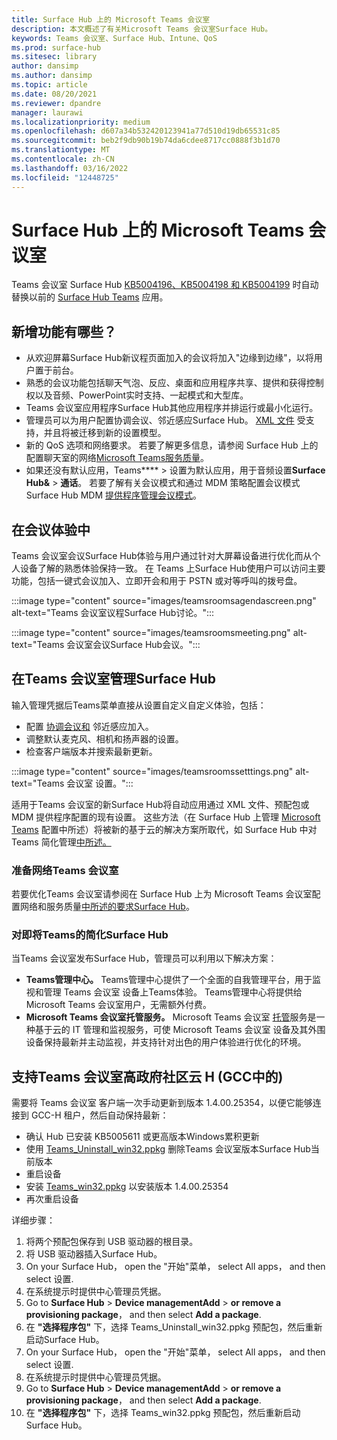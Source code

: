 ```yaml
---
title: Surface Hub 上的 Microsoft Teams 会议室
description: 本文概述了有关Microsoft Teams 会议室Surface Hub。
keywords: Teams 会议室、Surface Hub、Intune、QoS
ms.prod: surface-hub
ms.sitesec: library
author: dansimp
ms.author: dansimp
ms.topic: article
ms.date: 08/20/2021
ms.reviewer: dpandre
manager: laurawi
ms.localizationpriority: medium
ms.openlocfilehash: d607a34b532420123941a77d510d19db65531c85
ms.sourcegitcommit: beb2f9db90b19b74da6cdee8717cc0888f3b1d70
ms.translationtype: MT
ms.contentlocale: zh-CN
ms.lasthandoff: 03/16/2022
ms.locfileid: "12448725"
---
```

# <a name="microsoft-teams-rooms-on-surface-hub"></a>Surface Hub 上的 Microsoft Teams 会议室

Teams 会议室 Surface Hub [KB5004196、KB5004198 和 KB5004199](surface-hub-update-history.md) 时自动替换以前的 [Surface Hub Teams](hub-teams-app.md) 应用。

## <a name="whats-new"></a>新增功能有哪些？

- 从欢迎屏幕Surface Hub新议程页面加入的会议将加入"边缘到边缘"，以将用户置于前台。
- 熟悉的会议功能包括聊天气泡、反应、桌面和应用程序共享、提供和获得控制权以及音频、PowerPoint实时支持、一起模式和大型库。
- Teams 会议室应用程序Surface Hub其他应用程序并排运行或最小化运行。
- 管理员可以为用户配置协调会议、邻近感应Surface Hub。 [XML 文件](/microsoftteams/rooms/surface-hub-manage-config#teams-configuration-file-syntax) 受支持，并且将被迁移到新的设置模型。
- 新的 QoS 选项和网络要求。 若要了解更多信息，请参阅 Surface Hub 上的配置聊天室的网络[Microsoft Teams服务质量](surface-hub-teams-rooms-networking.md)。
- 如果还没有默认应用，Teams**** > 设置为默认应用，用于音频设置**Surface Hub&** > **通话**。 若要了解有关会议模式和通过 MDM 策略配置会议模式Surface Hub MDM [提供程序管理会议模式](manage-settings-with-mdm-for-surface-hub.md#changing-default-app-for-meetings--calls)。

## <a name="in-meeting-experience"></a>在会议体验中

Teams 会议室会议Surface Hub体验与用户通过针对大屏幕设备进行优化而从个人设备了解的熟悉体验保持一致。 在 Teams 上Surface Hub使用户可以访问主要功能，包括一键式会议加入、立即开会和用于 PSTN 或对等呼叫的拨号盘。

:::image type="content" source="images/teamsroomsagendascreen.png" alt-text="Teams 会议室议程Surface Hub讨论。":::

:::image type="content" source="images/teamsroomsmeeting.png" alt-text="Teams 会议室会议Surface Hub会议。":::

## <a name="manage-teams-rooms-on-surface-hub"></a>在Teams 会议室管理Surface Hub

 输入管理凭据后Teams菜单直接从设置自定义自定义体验，包括：

- 配置 [协调会议和](/microsoftteams/rooms/coordinated-meetings) 邻近感应加入。
- 调整默认麦克风、相机和扬声器的设置。
- 检查客户端版本并搜索最新更新。

:::image type="content" source="images/teamsroomssetttings.png" alt-text="Teams 会议室 设置。":::

适用于Teams 会议室的新Surface Hub将自动应用通过 XML 文件、预配包或 MDM 提供程序配置的现有设置。 这些方法（在 Surface Hub 上管理 [Microsoft Teams](/microsoftteams/rooms/surface-hub-manage-config) 配置中所述）将被新的基于云的解决方案所取代，如 Surface Hub 中对 Teams 简化管理[中所述。](#simplified-management-of-teams-coming-to-surface-hub)

### <a name="prepare-networking-for-teams-rooms"></a>准备网络Teams 会议室

若要优化Teams 会议室请参阅在 Surface Hub 上为 Microsoft Teams 会议室配置网络和服务质量[中所述的要求Surface Hub](surface-hub-teams-rooms-networking.md)。

### <a name="simplified-management-of-teams-coming-to-surface-hub"></a>对即将Teams的简化Surface Hub

当Teams 会议室发布Surface Hub，管理员可以利用以下解决方案：

- **Teams管理中心。** Teams管理中心提供了一个全面的自我管理平台，用于监视和管理 Teams 会议室 设备上Teams体验。 Teams管理中心将提供给Microsoft Teams 会议室用户，无需额外付费。
- **Microsoft Teams 会议室托管服务。** Microsoft Teams 会议室 [托管](/microsoftteams/rooms/microsoft-teams-rooms-premium)服务是一种基于云的 IT 管理和监视服务，可使 Microsoft Teams 会议室 设备及其外围设备保持最新并主动监视，并支持针对出色的用户体验进行优化的环境。


## <a name="support-for-teams-rooms-in-government-community-cloud-high-gcc-h"></a>支持Teams 会议室高政府社区云 H (GCC中的) 

需要将 Teams 会议室 客户端一次手动更新到版本 1.4.00.25354，以便它能够连接到 GCC-H 租户，然后自动保持最新：

 - 确认 Hub 已安装 KB5005611 或更高版本Windows累积更新
 - 使用 [Teams_Uninstall_win32.ppkg](https://download.microsoft.com/download/8/3/F/83FD5089-D14E-42E3-AF7C-6FC36F80D347/Teams_Uninstall_Win32.ppkg) 删除Teams 会议室版本Surface Hub当前版本
 - 重启设备
 - 安装 [Teams_win32.ppkg](https://download.microsoft.com/download/8/3/F/83FD5089-D14E-42E3-AF7C-6FC36F80D347/Teams_Win32.ppkg) 以安装版本 1.4.00.25354
 - 再次重启设备

详细步骤：

1. 将两个预配包保存到 USB 驱动器的根目录。
2.  将 USB 驱动器插入Surface Hub。
3.  On your Surface Hub， open the "开始"菜单， select All apps， and then select 设置.
4.  在系统提示时提供中心管理员凭据。
5.  Go to **Surface Hub** >  **Device managementAdd** >  **or remove a provisioning package**， and then select **Add a package**.
6.  在 **"选择程序包"** 下，选择 Teams_Uninstall_win32.ppkg 预配包，然后重新启动Surface Hub。
7.  On your Surface Hub， open the "开始"菜单， select All apps， and then select 设置.
8.  在系统提示时提供中心管理员凭据。
9.  Go to **Surface Hub** >  **Device managementAdd** >  **or remove a provisioning package**， and then select **Add a package**.
10. 在 **"选择程序包"** 下，选择 Teams_win32.ppkg 预配包，然后重新启动Surface Hub。
